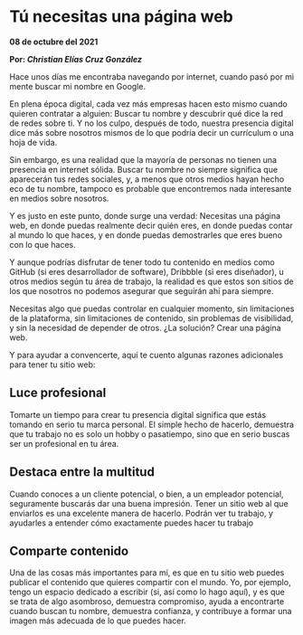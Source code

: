 # Tú necesitas una página web

__08 de octubre del 2021__

__Por: *Christian Elías Cruz González*__

Hace unos días me encontraba navegando por internet, cuando pasó por mi mente buscar mi nombre en Google.

En plena época digital, cada vez más empresas hacen esto mismo cuando quieren contratar a alguien: Buscar tu nombre y descubrir qué dice la red de redes sobre ti. Y no los culpo, después de todo, nuestra presencia digital dice más sobre nosotros mismos de lo que podría decir un currículum o una hoja de vida.

Sin embargo, es una realidad que la mayoría de personas no tienen una presencia en internet sólida. Buscar tu nombre no siempre significa que aparecerán tus redes sociales, y, a menos que otros medios hayan hecho eco de tu nombre, tampoco es probable que encontremos nada interesante en medios sobre nosotros.

Y es justo en este punto, donde surge una verdad: Necesitas una página web, en donde puedas realmente decir quién eres, en donde puedas contar al mundo lo que haces, y en donde puedas demostrarles que eres bueno con lo que haces.

Y aunque podrías disfrutar de tener todo tu contenido en medios como GitHub (si eres desarrollador de software), Dribbble (si eres diseñador), u otros medios según tu área de trabajo, la realidad es que estos son sitios de los que nosotros no podemos asegurar que seguirán ahí para siempre.

Necesitas algo que puedas controlar en cualquier momento, sin limitaciones de la plataforma, sin limitaciones de contenido, sin problemas de visibilidad, y sin la necesidad de depender de otros. ¿La solución? Crear una página web.

Y para ayudar a convencerte, aquí te cuento algunas razones adicionales para tener tu sitio web:

## Luce profesional

Tomarte un tiempo para crear tu presencia digital significa que estás tomando en serio tu marca personal. El simple hecho de hacerlo, demuestra que tu trabajo no es solo un hobby o pasatiempo, sino que en serio buscas ser un profesional en tu área.

## Destaca entre la multitud

Cuando conoces a un cliente potencial, o bien, a un empleador potencial, seguramente buscarás dar una buena impresión. Tener un sitio web al que enviarlos es una excelente manera de hacerlo. Podrán ver tu trabajo, y ayudarles a entender cómo exactamente puedes hacer tu trabajo

## Comparte contenido

Una de las cosas más importantes para mí, es que en tu sitio web puedes publicar el contenido que quieres compartir con el mundo. Yo, por ejemplo, tengo un espacio dedicado a escribir (si, así como lo hago aquí), y es que se trata de algo asombroso, demuestra compromiso, ayuda a encontrarte cuando buscan tu nombre, demuestra confianza, y contribuye a formar una imagen más adecuada de lo que puedes hacer.
